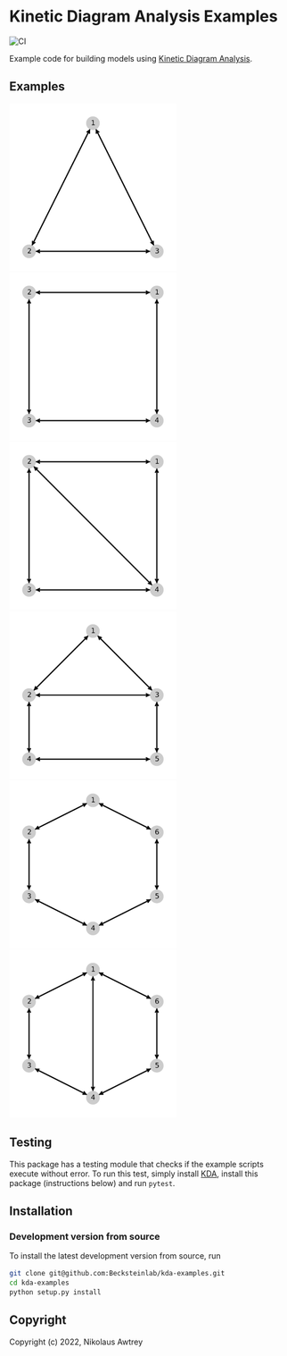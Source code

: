 Kinetic Diagram Analysis Examples
====================================
[//]: # (Badges)
![CI](https://github.com/Becksteinlab/kda-examples/actions/workflows/main_ci.yml/badge.svg)

Example code for building models using [Kinetic Diagram Analysis](https://github.com/Becksteinlab/kda).

## Examples

<img src="kda_examples/test_model_3_state/diagrams/input.png"  width=300 alt="test model 3-state"> <img src="kda_examples/test_model_4_state/diagrams/input.png" width=300, alt="test model 4-state">
<img src="kda_examples/test_model_4_state_leakage/diagrams/input.png" width=300, alt="test model 4-state leakage"> <img src="kda_examples/test_model_5_state_leakage/diagrams/input.png" width=300, alt="test model 5-state leakage">
<img src="kda_examples/test_model_6_state/diagrams/input.png" width=300, alt="test model 6-state"> <img src="kda_examples/test_model_6_state_leakage/diagrams/input.png" width=300, alt="test model 6-state leakage">

## Testing

This package has a testing module that checks if the example scripts execute
without error. To run this test, simply install [KDA](https://github.com/Becksteinlab/kda), install
this package (instructions below) and run `pytest`.

## Installation
### Development version from source

To install the latest development version from source, run
```bash
git clone git@github.com:Becksteinlab/kda-examples.git
cd kda-examples
python setup.py install
```

## Copyright

Copyright (c) 2022, Nikolaus Awtrey
